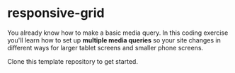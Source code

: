 # responsive-grid
You already know how to make a basic media query. In this coding exercise you'll learn how to set up **multiple media queries** so your site changes in different ways for larger tablet screens and smaller phone screens. 

Clone this template repository to get started. 